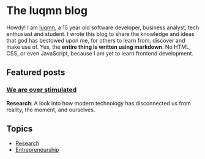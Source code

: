 # The luqmn blog

Howdy! I am [luqmn](https://github.com/theluqmn), a 15 year old software developer, business analyst, tech enthusiast and student. I wrote this blog to share the knowledge and ideas that god has bestowed upon me, for others to learn from, discover and make use of. Yes, the **entire thing is written using markdown**. No HTML, CSS, or even JavaScript, because I am yet to learn frontend development.

## Featured posts

### [We are over stimulated](./research/We%20are%20over%20stimulated/content.md)

**Research**: A look into how modern technology has disconnected us from reality, the moment, and ourselves.

## Topics

- [Research](./research/topic.md)
- [Entrepreneurship](./entrepreneurship/topic.md)
